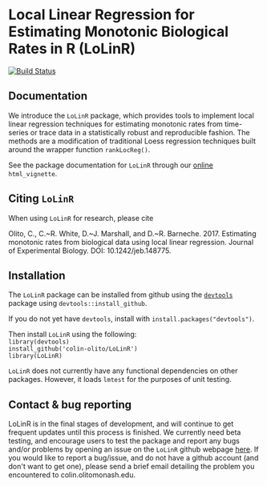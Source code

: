# Local Linear Regression for Estimating Monotonic Biological Rates in R (LoLinR)

[![Build Status](https://travis-ci.org/colin-olito/LoLinR.png?branch=master)](https://travis-ci.org/colin-olito/LoLinR)

## Documentation

We introduce the `LoLinR` package, which provides tools to implement local linear regression techniques for estimating monotonic rates from time-series or trace data in a statistically robust and reproducible fashion. The methods are a modification of traditional Loess regression techniques built around the wrapper function `rankLocReg()`. 

See the package documentation for `LoLinR` through our [online](https://colin-olito.github.io/LoLinR/vignettes/LoLinR.html) `html_vignette`. 

## Citing `LoLinR`

When using `LoLinR` for research, please cite

Olito, C., C.~R. White, D.~J. Marshall, and D.~R. Barneche. 2017. Estimating monotonic rates from biological data using local linear regression. Journal of Experimental Biology. DOI: 10.1242/jeb.148775.

## Installation

The `LoLinR` package can be installed from github using the [`devtools`](https://cran.r-project.org/web/packages/devtools/index.html) package
using `devtools::install_github`.

If you do not yet have `devtools`, install with `install.packages("devtools")`.

Then install `LoLinR` using the following:  
`library(devtools)`  
`install_github('colin-olito/LoLinR')`  
`library(LoLinR)`

`LoLinR` does not currently have any functional dependencies on other packages. However, it loads `lmtest` for the purposes of unit testing.

## Contact & bug reporting

LoLinR is in the final stages of development, and will continue to get frequent updates until this process is finished. We currently need beta testing, and encourage users to test the package and report any bugs and/or problems by opening an issue on the `LoLinR` github webpage [here](https://github.com/colin-olito/LoLinR/issues). If you would like to report a bug/issue, and do not have a github account (and don't want to get one), please send a brief email detailing the problem you encountered to colin.olito<at>monash.edu.





